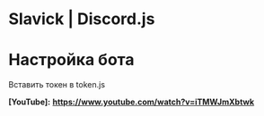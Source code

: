 # Slavick | Discord.js
# Настройка бота
Вставить токен в token.js

**[YouTube]:** __https://www.youtube.com/watch?v=iTMWJmXbtwk__
